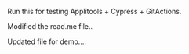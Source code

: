 
Run this for testing Applitools + Cypress + GitActions.

Modified the read.me file..

Updated file for demo....
